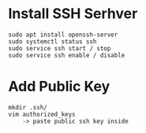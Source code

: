 # Install SSH Serhver 
```
sudo apt install openssh-server
sudo systemctl status ssh
sudo service ssh start / stop
sudo service ssh enable / disable
```

# Add Public Key
```
mkdir .ssh/
vim authorized_keys
	-> paste public ssh key inside
```
